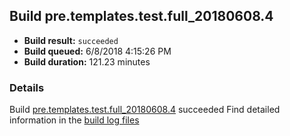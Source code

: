 ## Build pre.templates.test.full_20180608.4
- **Build result:** `succeeded`
- **Build queued:** 6/8/2018 4:15:26 PM
- **Build duration:** 121.23 minutes
### Details
Build [pre.templates.test.full_20180608.4](https://winappstudio.visualstudio.com/web/build.aspx?pcguid=a4ef43be-68ce-4195-a619-079b4d9834c2&builduri=vstfs%3a%2f%2f%2fBuild%2fBuild%2f25847) succeeded
Find detailed information in the [build log files](https://uwpctdiags.blob.core.windows.net/buildlogs/pre.templates.test.full_20180608.4_logs.zip)
